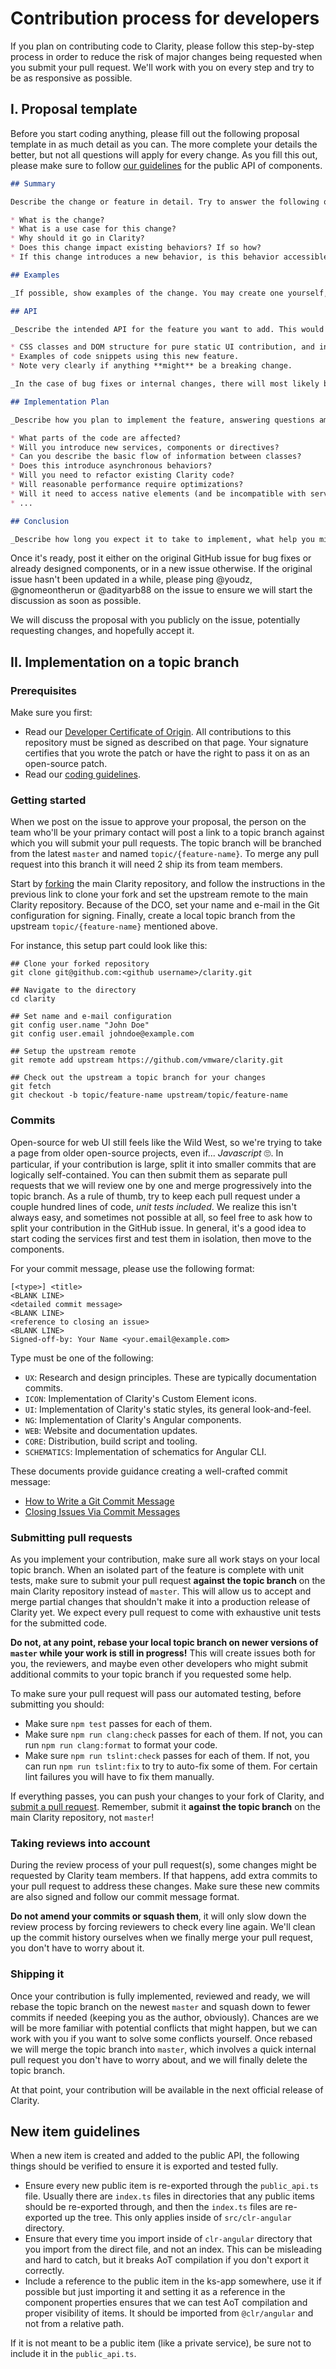 # Contribution process for developers

If you plan on contributing code to Clarity, please follow this step-by-step process in order to reduce the risk of major changes being requested when you submit your pull request. We'll work with you on every step and try to be as responsive as possible.

## I. Proposal template

Before you start coding anything, please fill out the following proposal template in as much detail as you can. The more complete your details the better, but not all questions will apply for every change.
As you fill this out, please make sure to follow [our guidelines](/CODING_GUIDELINES.md#public-api) for the public API of components.

```markdown
## Summary

Describe the change or feature in detail. Try to answer the following questions.

* What is the change?
* What is a use case for this change?
* Why should it go in Clarity?
* Does this change impact existing behaviors? If so how?
* If this change introduces a new behavior, is this behavior accessible?

## Examples

_If possible, show examples of the change. You may create one yourself, or link to external sites that have the idea. It can also be very useful to prototype the idea in isolation outside of Clarity with a Plunkr or Stackblitz example._

## API

_Describe the intended API for the feature you want to add. This would include:_

* CSS classes and DOM structure for pure static UI contribution, and inputs/outputs, components, directives, services, or anything that is exported publicly for Angular contributions.
* Examples of code snippets using this new feature.
* Note very clearly if anything **might** be a breaking change.

_In the case of bug fixes or internal changes, there will most likely be no API changes._

## Implementation Plan

_Describe how you plan to implement the feature, answering questions among the following or anything else you deem relevant._

* What parts of the code are affected?
* Will you introduce new services, components or directives?
* Can you describe the basic flow of information between classes?
* Does this introduce asynchronous behaviors?
* Will you need to refactor existing Clarity code?
* Will reasonable performance require optimizations?
* Will it need to access native elements (and be incompatible with server-side rendering)?
* ...

## Conclusion

_Describe how long you expect it to take to implement, what help you might need, and any other details that might be helpful. Don't worry, this is obviously non-contractual. 😛_
```

Once it's ready, post it either on the original GitHub issue for bug fixes or already designed components, or in a new issue otherwise. If the original issue hasn't been updated in a while, please ping @youdz, @gnomeontherun or @adityarb88 on the issue to ensure we will start the discussion as soon as possible.

We will discuss the proposal with you publicly on the issue, potentially requesting changes, and hopefully accept it.

## II. Implementation on a topic branch

### Prerequisites

Make sure you first:

* Read our [Developer Certificate of Origin](https://cla.vmware.com/dco). All contributions to this repository must be signed as described on that page. Your signature certifies that you wrote the patch or have the right to pass it on as an open-source patch.
* Read our [coding guidelines](/CODING_GUIDELINES.md).

### Getting started

When we post on the issue to approve your proposal, the person on the team who'll be your primary contact will post a link to a topic branch against which you will submit your pull requests. The topic branch will be branched from the latest `master` and named `topic/{feature-name}`. To merge any pull request into this branch it will need 2 ship its from team members.

Start by [forking](https://help.github.com/articles/fork-a-repo/) the main Clarity repository, and follow the instructions in the previous link to clone your fork and set the upstream remote to the main Clarity repository. Because of the DCO, set your name and e-mail in the Git configuration for signing. Finally, create a local topic branch from the upstream `topic/{feature-name}` mentioned above.

For instance, this setup part could look like this:

```shell
## Clone your forked repository
git clone git@github.com:<github username>/clarity.git

## Navigate to the directory
cd clarity

## Set name and e-mail configuration
git config user.name "John Doe"
git config user.email johndoe@example.com

## Setup the upstream remote
git remote add upstream https://github.com/vmware/clarity.git

## Check out the upstream a topic branch for your changes
git fetch
git checkout -b topic/feature-name upstream/topic/feature-name
```

### Commits

Open-source for web UI still feels like the Wild West, so we're trying to take a page from older open-source projects, even if... _Javascript_ 🙄. In particular, if your contribution is large, split it into smaller commits that are logically self-contained. You can then submit them as separate pull requests that we will review one by one and merge progressively into the topic branch. As a rule of thumb, try to keep each pull request under a couple hundred lines of code, _unit tests included_. We realize this isn't always easy, and sometimes not possible at all, so feel free to ask how to split your contribution in the GitHub issue. In general, it's a good idea to start coding the services first and test them in isolation, then move to the components.

For your commit message, please use the following format:

```
[<type>] <title>
<BLANK LINE>
<detailed commit message>
<BLANK LINE>
<reference to closing an issue>
<BLANK LINE>
Signed-off-by: Your Name <your.email@example.com>
```

Type must be one of the following:

* `UX`: Research and design principles. These are typically documentation commits.
* `ICON`: Implementation of Clarity's Custom Element icons.
* `UI`: Implementation of Clarity's static styles, its general look-and-feel.
* `NG`: Implementation of Clarity's Angular components.
* `WEB`: Website and documentation updates.
* `CORE`: Distribution, build script and tooling.
* `SCHEMATICS`: Implementation of schematics for Angular CLI.

These documents provide guidance creating a well-crafted commit message:

* [How to Write a Git Commit Message](http://chris.beams.io/posts/git-commit/)
* [Closing Issues Via Commit Messages](https://help.github.com/articles/closing-issues-via-commit-messages/)

### Submitting pull requests

As you implement your contribution, make sure all work stays on your local topic branch. When an isolated part of the feature is complete with unit tests, make sure to submit your pull request **against the topic branch** on the main Clarity repository instead of `master`. This will allow us to accept and merge partial changes that shouldn't make it into a production release of Clarity yet. We expect every pull request to come with exhaustive unit tests for the submitted code.

**Do not, at any point, rebase your local topic branch on newer versions of `master` while your work is still in progress!** This will create issues both for you, the reviewers, and maybe even other developers who might submit additional commits to your topic branch if you requested some help.

To make sure your pull request will pass our automated testing, before submitting you should:

* Make sure `npm test` passes for each of them.
* Make sure `npm run clang:check` passes for each of them. If not, you can run `npm run clang:format` to format your code.
* Make sure `npm run tslint:check` passes for each of them. If not, you can run `npm run tslint:fix` to try to auto-fix some of them.
  For certain lint failures you will have to fix them manually.

If everything passes, you can push your changes to your fork of Clarity, and [submit a pull request](https://help.github.com/articles/about-pull-requests/). Remember, submit it **against the topic branch** on the main Clarity repository, not `master`!

### Taking reviews into account

During the review process of your pull request(s), some changes might be requested by Clarity team members. If that happens, add extra commits to your pull request to address these changes. Make sure these new commits are also signed and follow our commit message format.

**Do not amend your commits or squash them**, it will only slow down the review process by forcing reviewers to check every line again. We'll clean up the commit history ourselves when we finally merge your pull request, you don't have to worry about it.

### Shipping it

Once your contribution is fully implemented, reviewed and ready, we will rebase the topic branch on the newest `master` and squash down to fewer commits if needed (keeping you as the author, obviously). Chances are we will be more familiar with potential conflicts that might happen, but we can work with you if you want to solve some conflicts yourself. Once rebased we will merge the topic branch into `master`, which involves a quick internal pull request you don't have to worry about, and we will finally delete the topic branch.

At that point, your contribution will be available in the next official release of Clarity.

## New item guidelines

When a new item is created and added to the public API, the following things should be verified to ensure it is exported and tested fully.

* Ensure every new public item is re-exported through the `public_api.ts` file. Usually there are `index.ts` files in directories that any public items should be re-exported through, and then the `index.ts` files are re-exported up the tree. This only applies inside of `src/clr-angular` directory.
* Ensure that every time you import inside of `clr-angular` directory that you import from the direct file, and not an index. This can be misleading and hard to catch, but it breaks AoT compilation if you don't export it correctly.
* Include a reference to the public item in the ks-app somewhere, use it if possible but just importing it and setting it as a reference in the component properties ensures that we can test AoT compilation and proper visibility of items. It should be imported from `@clr/angular` and not from a relative path.

If it is not meant to be a public item (like a private service), be sure not to include it in the `public_api.ts`.
